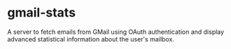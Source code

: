 # gmail-stats
A server to fetch emails from GMail using OAuth authentication and display advanced statistical information about the user's mailbox.
